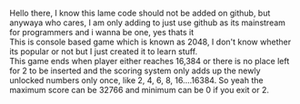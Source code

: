 Hello there, I know this lame code should not be added on github, but anywaya who cares, I am only adding to just use github as its mainstream for programmers and i wanna be one, yes thats it
<br>
This is console based game which is known as 2048, I don't know whether its popular or not but I just created it to learn stuff.
<br>
This game ends when player either reaches 16,384 or there is no place left for 2 to be inserted and the scoring system only adds up the newly unlocked numbers only once, like 2, 4, 6, 8, 16....16384.
So yeah the maximum score can be 32766 and minimum can be 0 if you exit or 2.
